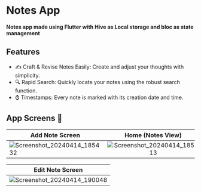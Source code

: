 # Notes App

**Notes app made using Flutter with Hive as Local storage and bloc as state management**

## Features 
- ✍️ Craft & Revise Notes Easily: Create and adjust your thoughts with simplicity.
- 🔍 Rapid Search: Quickly locate your notes using the robust search function.
- ⌚️ Timestamps: Every note is marked with its creation date and time.

## App Screens 📸

| Add Note Screen                      |       Home (Notes View)        |
| ---------------------------------- | :----------------------------: |
| ![Screenshot_20240414_185432](https://github.com/Ebrahim-Elkbbany/NotesApp/assets/136932497/7dcd174d-2f02-475f-989a-1d18d260eed0) | ![Screenshot_20240414_185713](https://github.com/Ebrahim-Elkbbany/NotesApp/assets/136932497/2d198cc9-9c85-4b6b-b725-7b0fa54204ff) |


| Edit Note Screen                      |
| ---------------------------------- | 
| ![Screenshot_20240414_190048](https://github.com/Ebrahim-Elkbbany/NotesApp/assets/136932497/7c571e28-aa54-4a6d-96c6-d49f52e268d2) | 

